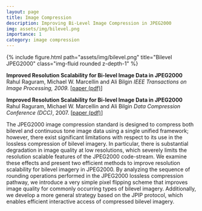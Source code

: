 ```yaml
---
layout: page
title: Image Compression
description: Improving Bi-Level Image Compression in JPEG2000
img: assets/img/bilevel.png
importance: 1
category: image compression
---
```


<div class="row">
    <div class="col-sm mt-3 mt-md-0">
        {% include figure.html path="assets/img/bilevel.png" title="Bilevel JPEG2000" class="img-fluid rounded z-depth-1" %}
    </div>
</div>

<b>Improved Resolution Scalability for Bi-level Image Data in JPEG2000</b>
Rahul Raguram, Michael W. Marcellin and Ali Bilgin
<i>IEEE Transactions on Image Processing, 2009.</i>
[<a href="./papers/tip2009.pdf">paper (pdf)</a>]

<b>Improved Resolution Scalability for Bi-level Image Data in JPEG2000</b>
Rahul Raguram, Michael W. Marcellin and Ali Bilgin
<i>Data Compression Conference (DCC)</i>, 2007.
[<a href="./papers/04148759.pdf">paper (pdf)</a>]

The JPEG2000 image compression standard is designed to compress both bilevel and continuous tone image data using a single unified framework; however, there exist significant limitations with respect to its use in the lossless compression of bilevel imagery. In particular, there is substantial degradation in image quality at low resolutions, which severely limits the resolution scalable features of the JPEG2000 code-stream. We examine these effects and present two efficient methods to improve resolution scalability for bilevel imagery in JPEG2000. By analyzing the sequence of rounding operations performed in the JPEG2000 lossless compression pathway, we introduce a very simple pixel flipping scheme that improves image quality for commonly occurring types of bilevel imagery. Additionally, we develop a more general strategy based on the JPIP protocol, which enables efficient interactive access of compressed bilevel imagery. 


